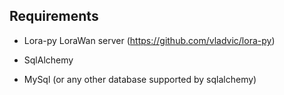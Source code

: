 ## Requirements

* Lora-py LoraWan server (https://github.com/vladvic/lora-py)

* SqlAlchemy

* MySql (or any other database supported by sqlalchemy)

